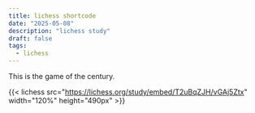 ```yaml
---
title: lichess shortcode
date: "2025-05-08"
description: "lichess study"
draft: false
tags:
  - lichess
---
```

This is the game of the century. 

{{< lichess src="https://lichess.org/study/embed/T2uBqZJH/vGAj5Ztx"
    width="120%" height="490px" >}}
